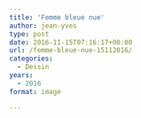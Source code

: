 ```yaml
---
title: 'Femme bleue nue'
author: jean-yves
type: post
date: 2016-11-15T07:16:17+00:00
url: /femme-bleue-nue-15112016/
categories:
  - Dessin
years:
  - 2016
format: image

---
```

